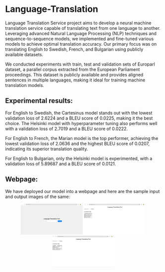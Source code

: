 # Language-Translation
Language Translation Service project aims to develop a neural machine translation service capable of translating text from one language to another. Leveraging advanced Natural Language Processing (NLP) techniques and sequence-to-sequence models, we implemented and fine-tuned various models to achieve optimal translation accuracy. Our primary focus was on translating English to Swedish, French, and Bulgarian using publicly available datasets.

We conducted experiments with train, test and validation sets of Europarl dataset, a parallel corpus extracted from the European Parliament proceedings. This dataset is publicly available and provides aligned sentences in multiple languages, making it ideal for training machine translation models.

## Experimental results:
For English to Swedish, the Cartesinus model stands out with the lowest validation loss of 2.6224 and a BLEU score of 0.0225, making it the best choice. The Helsinki model with hyperparameter tuning also performs well with a validation loss of 2.7019 and a BLEU score of 0.0222.

For English to French, the Marian model is the top performer, achieving the lowest validation loss of 2.0636 and the highest BLEU score of 0.0207, indicating its superior translation quality.

For English to Bulgarian, only the Helsinki model is experimented, with a validation loss of 5.89687 and a BLEU score of 0.0121. 

## Webpage:
We have deployed our model into a webpage and here are the sample input and output images of the same:

<p align="center">
  <img src="webpage/i:p.jpeg" alt="Image 1" width="200"/>
  <img src="webpage/o:p1.jpeg" alt="Image 2" width="200"/>
  <img src="webpage/o:p2.jpeg" alt="Image 3" width="200"/>
</p>
